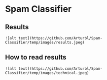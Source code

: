 

# Spam Classifier



## Results
    ![alt text](https://github.com/Arturbl/Spam-Classifier/temp/images/results.jpeg)


## How to read results
    ![alt text](https://github.com/Arturbl/Spam-Classifier/temp/images/technical.jpeg)

    
